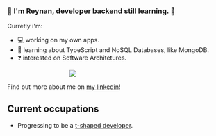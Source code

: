 
### 🤙 I'm Reynan, developer backend still learning. 🚀
  
Curretly i'm:

- 💻 working on my own apps.
- 🌱 learning about TypeScript and NoSQL Databases, like MongoDB.
- ❓ interested on Software Architetures.

<div align="center"  style="width: 60%" >
<img src="https://media.giphy.com/media/QNFhOolVeCzPQ2Mx85/giphy.gif" align="center"/>
</div>
  
Find out more about me on <a href="https://www.linkedin.com/in/reynan-dev/" target="_blank">my linkedin</a>! 

## Current occupations

- Progressing to be a <a href="https://infinum.com/blog/t-shaped-developers/">t-shaped developer</a>.
